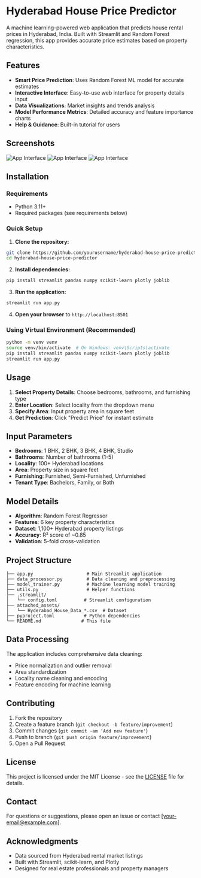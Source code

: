 # Hyderabad House Price Predictor

A machine learning-powered web application that predicts house rental prices in Hyderabad, India. Built with Streamlit and Random Forest regression, this app provides accurate price estimates based on property characteristics.

## Features

- **Smart Price Prediction**: Uses Random Forest ML model for accurate estimates
- **Interactive Interface**: Easy-to-use web interface for property details input
- **Data Visualizations**: Market insights and trends analysis
- **Model Performance Metrics**: Detailed accuracy and feature importance charts
- **Help & Guidance**: Built-in tutorial for users

## Screenshots

![App Interface](screencapture1.png) 
![App Interface](screencapture2.png)
![App Interface](screencapture3.png)

## Installation

### Requirements
- Python 3.11+
- Required packages (see requirements below)

### Quick Setup

1. **Clone the repository:**
```bash
git clone https://github.com/yourusername/hyderabad-house-price-predictor.git
cd hyderabad-house-price-predictor
```

2. **Install dependencies:**
```bash
pip install streamlit pandas numpy scikit-learn plotly joblib
```

3. **Run the application:**
```bash
streamlit run app.py
```

4. **Open your browser** to `http://localhost:8501`

### Using Virtual Environment (Recommended)

```bash
python -m venv venv
source venv/bin/activate  # On Windows: venv\Scripts\activate
pip install streamlit pandas numpy scikit-learn plotly joblib
streamlit run app.py
```

## Usage

1. **Select Property Details**: Choose bedrooms, bathrooms, and furnishing type
2. **Enter Location**: Select locality from the dropdown menu
3. **Specify Area**: Input property area in square feet
4. **Get Prediction**: Click "Predict Price" for instant estimate

## Input Parameters

- **Bedrooms**: 1 BHK, 2 BHK, 3 BHK, 4 BHK, Studio
- **Bathrooms**: Number of bathrooms (1-5)
- **Locality**: 100+ Hyderabad locations
- **Area**: Property size in square feet
- **Furnishing**: Furnished, Semi-Furnished, Unfurnished
- **Tenant Type**: Bachelors, Family, or Both

## Model Details

- **Algorithm**: Random Forest Regressor
- **Features**: 6 key property characteristics
- **Dataset**: 1,100+ Hyderabad property listings
- **Accuracy**: R² score of ~0.85
- **Validation**: 5-fold cross-validation

## Project Structure

```
├── app.py                    # Main Streamlit application
├── data_processor.py         # Data cleaning and preprocessing
├── model_trainer.py          # Machine learning model training
├── utils.py                  # Helper functions
├── .streamlit/
│   └── config.toml          # Streamlit configuration
├── attached_assets/
│   └── Hyderabad_House_Data_*.csv  # Dataset
├── pyproject.toml           # Python dependencies
└── README.md               # This file
```

## Data Processing

The application includes comprehensive data cleaning:
- Price normalization and outlier removal
- Area standardization
- Locality name cleaning and encoding
- Feature encoding for machine learning

## Contributing

1. Fork the repository
2. Create a feature branch (`git checkout -b feature/improvement`)
3. Commit changes (`git commit -am 'Add new feature'`)
4. Push to branch (`git push origin feature/improvement`)
5. Open a Pull Request

## License

This project is licensed under the MIT License - see the [LICENSE](LICENSE) file for details.

## Contact

For questions or suggestions, please open an issue or contact [your-email@example.com].

## Acknowledgments

- Data sourced from Hyderabad rental market listings
- Built with Streamlit, scikit-learn, and Plotly
- Designed for real estate professionals and property managers
